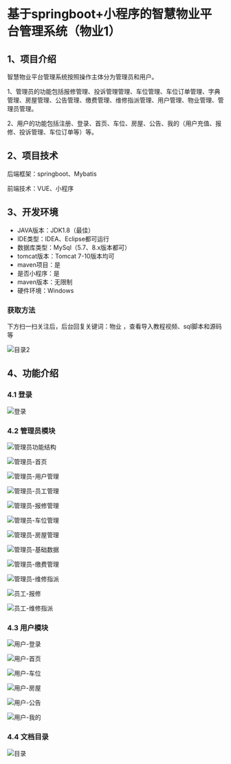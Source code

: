 # 基于springboot+小程序的智慧物业平台管理系统（物业1）


## 1、项目介绍

智慧物业平台管理系统按照操作主体分为管理员和用户。

1、管理员的功能包括报修管理、投诉管理管理、车位管理、车位订单管理、字典管理、房屋管理、公告管理、缴费管理、维修指派管理、用户管理、物业管理、管理员管理。

2、用户的功能包括注册、登录、首页、车位、房屋、公告、我的（用户充值、报修、投诉管理、车位订单等）等。

## 2、项目技术

后端框架：springboot、Mybatis

前端技术：VUE、小程序

## 3、开发环境

- JAVA版本：JDK1.8（最佳）
- IDE类型：IDEA、Eclipse都可运行
- 数据库类型：MySql（5.7、8.x版本都可） 
- tomcat版本：Tomcat 7-10版本均可
- maven项目：是
- 是否小程序：是
- maven版本：无限制
- 硬件环境：Windows
###  获取方法

下方扫一扫关注后，后台回复关键词：物业 ，查看导入教程视频、sql脚本和源码等

![目录2](https://www.codemarket.fun/202407032155305.png)

## 4、功能介绍

### 4.1 登录

![登录](https://www.codemarket.fun/202410072007667.png)

### 4.2 管理员模块

![管理员功能结构](https://www.codemarket.fun/202410072007893.png)

![管理员-首页](https://www.codemarket.fun/202410072007386.png)

![管理员-用户管理](https://www.codemarket.fun/202410072007527.png)

![管理员-员工管理](https://www.codemarket.fun/202410072007639.png)

![管理员-报修管理](https://www.codemarket.fun/202410072007874.png)

![管理员-车位管理](https://www.codemarket.fun/202410072007886.png)

![管理员-房屋管理](https://www.codemarket.fun/202410072007895.png)

![管理员-基础数据](https://www.codemarket.fun/202410072007911.png)

![管理员-缴费管理](https://www.codemarket.fun/202410072007922.png)

![管理员-维修指派](https://www.codemarket.fun/202410072007447.png)

![员工-报修](https://www.codemarket.fun/202410072007728.png)

![员工-维修指派](https://www.codemarket.fun/202410072007912.png)

### 4.3 用户模块

![用户-登录](https://www.codemarket.fun/202410072008313.png)

![用户-首页](https://www.codemarket.fun/202410072008341.png)

![用户-车位](https://www.codemarket.fun/202410072008286.png)

![用户-房屋](https://www.codemarket.fun/202410072008299.png)

![用户-公告](https://www.codemarket.fun/202410072008296.png)

![用户-我的](https://www.codemarket.fun/202410072008333.png)

### 4.4 文档目录

![目录](https://www.codemarket.fun/202410072008702.png)
